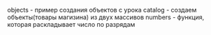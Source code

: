 objects - пример создания объектов с урока
catalog - создаем объекты(товары магизина) из двух массивов
numbers - функция, которая раскладывает число по разрядам